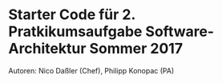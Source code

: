 # Starter Code für 2. Pratkikumsaufgabe Software-Architektur Sommer 2017 

Autoren: Nico Daßler (Chef), Philipp Konopac (PA)
